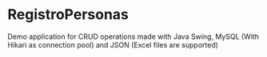 # RegistroPersonas
Demo application for CRUD operations made with Java Swing, MySQL (With Hikari as connection pool) and JSON (Excel files are supported)
